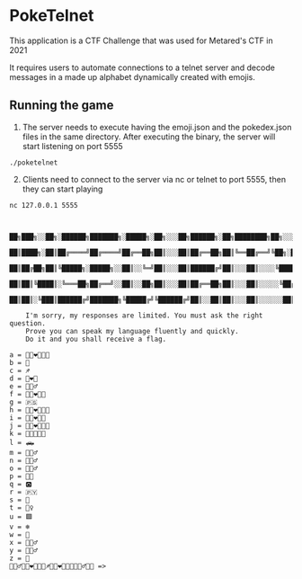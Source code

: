 # PokeTelnet

This application is a CTF Challenge that was used for Metared's CTF in 2021

It requires users to automate connections to a telnet server and decode messages in a made up alphabet dynamically created with emojis.

## Running the game

1. The server needs to execute having the emoji.json and the pokedex.json files in the same directory. After executing the binary, the server will start listening on port 5555

```
./poketelnet
```

2. Clients need to connect to the server via nc or telnet to port 5555, then they can start playing

```
nc 127.0.0.1 5555


	██╗███╗░░██╗░██████╗███████╗░█████╗░██╗░░░██╗██████╗░██╗████████╗██╗░░░██╗
	██║████╗░██║██╔════╝██╔════╝██╔══██╗██║░░░██║██╔══██╗██║╚══██╔══╝╚██╗░██╔╝
	██║██╔██╗██║╚█████╗░█████╗░░██║░░╚═╝██║░░░██║██████╔╝██║░░░██║░░░░╚████╔╝░
	██║██║╚████║░╚═══██╗██╔══╝░░██║░░██╗██║░░░██║██╔══██╗██║░░░██║░░░░░╚██╔╝░░
	██║██║░╚███║██████╔╝███████╗╚█████╔╝╚██████╔╝██║░░██║██║░░░██║░░░░░░██║░░░

	I'm sorry, my responses are limited. You must ask the right question.
	Prove you can speak my language fluently and quickly.
	Do it and you shall receive a flag.

a = 👨🏿‍❤‍💋‍👨🏾
b = 🍾
c = ♐
d = 👨‍❤️‍👨
e = 🤽🏿‍♂
f = 👨🏽‍❤️‍👨🏾
g = 🇵🇸
h = 👩🏾‍❤️‍💋‍👩🏿
i = 👨🏾‍❤️‍👨🏾
j = 👩🏿‍❤‍💋‍👩🏼
k = 👨🏾‍🤝‍👨🏻
l = 🛻
m = 🧍🏼‍♂
n = 🚣🏽‍♂️
o = 🤸🏾‍♂
p = 👸🏻
q = 🅾️
r = 🇵🇾
s = 🏓
t = 🙍‍♀️
u = 🟩
v = ❄
w = 🚐
x = 🤾🏼‍♂
y = 🧜🏽‍♂️
z = 🧘
🧍🏼‍♂👨🏿‍❤‍💋‍👨🏾♐👩🏾‍❤️‍💋‍👩🏿🤸🏾‍♂👸🏻 =>
```
